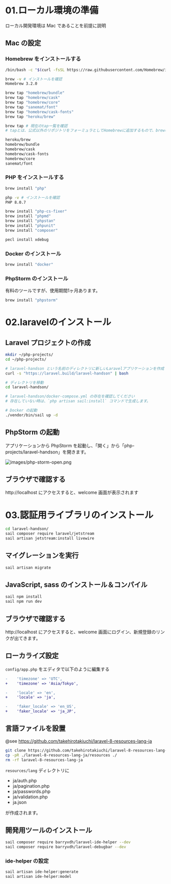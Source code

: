# 01.ローカル環境の準備

ローカル開発環境は Mac であることを前提に説明

## Mac の設定

### Homebrew をインストールする

```bash
/bin/bash -c "$(curl -fsSL https://raw.githubusercontent.com/Homebrew/install/master/install.sh)"

brew -v # インストールを確認
Homebrew 3.2.0

brew tap "homebrew/bundle"
brew tap "homebrew/cask"
brew tap "homebrew/core"
brew tap "sanemat/font"
brew tap "homebrew/cask-fonts"
brew tap "heroku/brew"

brew tap # 現在のtap一覧を確認
# tapとは、公式以外のリポジトリをフォーミュラとしてHomebrewに追加するもので、brewのもとでinstall,uninstall,updateなどが行える

heroku/brew
homebrew/bundle
homebrew/cask
homebrew/cask-fonts
homebrew/core
sanemat/font
```

### PHP をインストールする

```bash
brew install "php"

php -v # インストールを確認
PHP 8.0.7

brew install "php-cs-fixer"
brew install "phpmd"
brew install "phpstan"
brew install "phpunit"
brew install "composer"

pecl install xdebug
```

### Docker のインストール

```bash
brew install "docker"
```

### PhpStorm のインストール

有料のツールですが、使用期間1ヶ月あります。

```bash
brew install "phpstorm"
```

# 02.laravelのインストール

## Laravel プロジェクトの作成

```bash
mkdir ~/php-projects/
cd ~/php-projects/

# laravel-handson という名前のディレクトリに新しいLaravelアプリケーションを作成
curl -s "https://laravel.build/laravel-handson" | bash

# ディレクトリを移動
cd laravel-handson/

# laravel-handson/docker-compose.yml の存在を確認してください
# 存在していない時は、`php artisan sail:install` コマンドで生成します。

# Docker の起動
./vendor/bin/sail up -d
```

## PhpStorm の起動

アプリケーションから PhpStorm を起動し、「開く」から「php-projects/laravel-handson」を開きます。

![images/php-storm-open.png](images/php-storm-open.png)


## ブラウザで確認する

http://localhost にアクセスすると、welcome 画面が表示されます


# 03.認証用ライブラリのインストール

```bash
cd laravel-handson/
sail composer require laravel/jetstream
sail artisan jetstream:install livewire
```

## マイグレーションを実行

```bash
sail artisan migrate
```

## JavaScript, sass のインストール＆コンパイル

```bash
sail npm install
sail npm run dev
```

## ブラウザで確認する

http://localhost にアクセスすると、welcome 画面にログイン、新規登録のリンクが出てきます。

## ローカライズ設定

`config/app.php` をエディタで以下のように編集する

```diff
-    'timezone' => 'UTC',
+    'timezone' => 'Asia/Tokyo',

-    'locale' => 'en',
+    'locale' => 'ja',

-    'faker_locale' => 'en_US',
+    'faker_locale' => 'ja_JP',
```

## 言語ファイルを設置

@see https://github.com/takehirotakiuchi/laravel-8-resources-lang-ja

```bash
git clone https://github.com/takehirotakiuchi/laravel-8-resources-lang-ja.git
cp -pR ./laravel-8-resources-lang-ja/resources ./
rm -rf laravel-8-resources-lang-ja
```

`resources/lang` ディレクトリに

- ja/auth.php
- ja/pagination.php
- ja/passwords.php
- ja/validation.php
- ja.json

が作成されます。

## 開発用ツールのインストール

```bash
sail composer require barryvdh/laravel-ide-helper --dev
sail composer require barryvdh/laravel-debugbar --dev
```

### ide-helper の設定

```bash
sail artisan ide-helper:generate
sail artisan ide-helper:model
```
